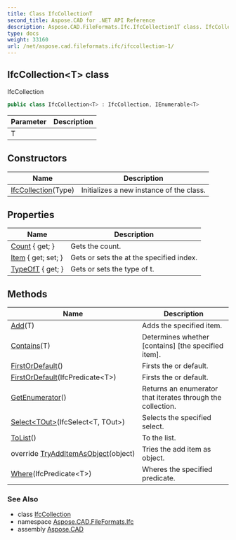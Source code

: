 ```yaml
---
title: Class IfcCollectionT
second_title: Aspose.CAD for .NET API Reference
description: Aspose.CAD.FileFormats.Ifc.IfcCollection1T class. IfcCollection
type: docs
weight: 33160
url: /net/aspose.cad.fileformats.ifc/ifccollection-1/
---
```

## IfcCollection&lt;T&gt; class

IfcCollection

```csharp
public class IfcCollection<T> : IfcCollection, IEnumerable<T>
```

| Parameter | Description |
| --- | --- |
| T |  |

## Constructors

| Name | Description |
| --- | --- |
| [IfcCollection](ifccollection/)(Type) | Initializes a new instance of the class. |

## Properties

| Name | Description |
| --- | --- |
| [Count](../../aspose.cad.fileformats.ifc/ifccollection-1/count/) { get; } | Gets the count. |
| [Item](../../aspose.cad.fileformats.ifc/ifccollection-1/item/) { get; set; } | Gets or sets the at the specified index. |
| [TypeOfT](../../aspose.cad.fileformats.ifc/ifccollection/typeoft/) { get; } | Gets or sets the type of t. |

## Methods

| Name | Description |
| --- | --- |
| [Add](../../aspose.cad.fileformats.ifc/ifccollection-1/add/)(T) | Adds the specified item. |
| [Contains](../../aspose.cad.fileformats.ifc/ifccollection-1/contains/)(T) | Determines whether [contains] [the specified item]. |
| [FirstOrDefault](../../aspose.cad.fileformats.ifc/ifccollection-1/firstordefault/#firstordefault)() | Firsts the or default. |
| [FirstOrDefault](../../aspose.cad.fileformats.ifc/ifccollection-1/firstordefault/#firstordefault_1)(IfcPredicate&lt;T&gt;) | Firsts the or default. |
| [GetEnumerator](../../aspose.cad.fileformats.ifc/ifccollection-1/getenumerator/)() | Returns an enumerator that iterates through the collection. |
| [Select&lt;TOut&gt;](../../aspose.cad.fileformats.ifc/ifccollection-1/select/)(IfcSelect&lt;T, TOut&gt;) | Selects the specified select. |
| [ToList](../../aspose.cad.fileformats.ifc/ifccollection-1/tolist/)() | To the list. |
| override [TryAddItemAsObject](../../aspose.cad.fileformats.ifc/ifccollection-1/tryadditemasobject/)(object) | Tries the add item as object. |
| [Where](../../aspose.cad.fileformats.ifc/ifccollection-1/where/)(IfcPredicate&lt;T&gt;) | Wheres the specified predicate. |

### See Also

* class [IfcCollection](../ifccollection/)
* namespace [Aspose.CAD.FileFormats.Ifc](../../aspose.cad.fileformats.ifc/)
* assembly [Aspose.CAD](../../)


